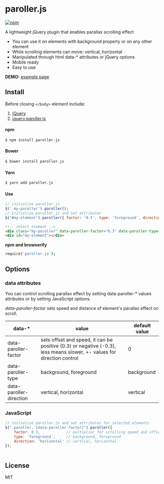 # paroller.js

[![npm](https://img.shields.io/npm/v/paroller.js.svg)](https://www.npmjs.com/package/paroller.js)

A lightweight jQuery plugin that enables parallax scrolling effect
  - You can use it on elements with background property or on any other element
  - While scrolling elements can move: vertical, horizontal
  - Manipulated through html data-* attributes or jQuery options
  - Mobile ready
  - Easy to use

**DEMO:** [example page](https://tgomilar.github.io/paroller.js/)

## Install
Before closing ```</body>``` element include:

1. [jQuery](http://jquery.com/download/)
2. [jquery.paroller.js](https://github.com/tgomilar/paroller.js/tree/master/dist)


#### npm
```sh
$ npm install paroller.js
```

#### Bower
```sh
$ bower install paroller.js
```
#### Yarn
```sh
$ yarn add paroller.js
```
#### Use
```javascript
// initialize paroller.js 
$('.my-paroller').paroller();
// initialize paroller.js and set attributes 
$("#my-element").paroller({ factor: '0.5', type: 'foreground', direction: 'horizontal' });
```
```html
<!-- select element -->
<div class="my-paroller" data-paroller-factor="0.3" data-paroller-type="foreground" data-paroller-direction="horizontal"></div> 
<div id="my-element"></div>
```

**npm and browserify**
```sh
require('paroller.js');
```

## Options
### data attributes
You can control scrolling parallax effect by setting data-paroller-* values attributes or by setting JavaScript options.

*data-paroller-factor* sets speed and distance of element's parallax effect on scroll. 


| data-* | value | default value |
| ------ | ------ | ------ |
| data-paroller-factor | sets offset and speed, it can be positive (0.3) or negative (-0.3), less means slower,  +- values for direction control| 0 |
| data-paroller-type | background, foreground | background |
| data-paroller-direction | vertical, horizontal | vertical |

### JavaScript
```javascript
// initialize paroller.js and set attributes for selected elements
$(".paroller, [data-paroller-factor]").paroller({
    factor: 0.3,            // multiplier for scrolling speed and offset, +- values for direction control
    type: 'foreground',     // background, foreground
    direction: 'horizontal' // vertical, horizontal
});
                
```

License
----

MIT

